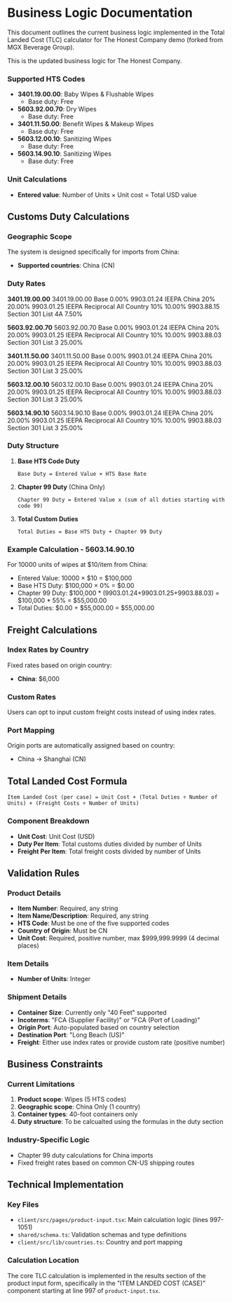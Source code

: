 # Business Logic Documentation

This document outlines the current business logic implemented in the Total Landed Cost (TLC) calculator for The Honest Company demo (forked from MGX Beverage Group).

This is the updated business logic for The Honest Company.

### Supported HTS Codes
- **3401.19.00.00**: Baby Wipes & Flushable Wipes
  - Base duty: Free
- **5603.92.00.70**: Dry Wipes
  - Base duty: Free
- **3401.11.50.00**: Benefit Wipes & Makeup Wipes
  - Base duty: Free
- **5603.12.00.10**: Sanitizing Wipes
  - Base duty: Free
- **5603.14.90.10**: Sanitizing Wipes
  - Base duty: Free

### Unit Calculations
- **Entered value**: Number of Units × Unit cost = Total USD value

## Customs Duty Calculations

### Geographic Scope
The system is designed specifically for imports from China:
- **Supported countries**: China (CN)

### Duty Rates

**3401.19.00.00**
3401.19.00.00	Base	0.00%
9903.01.24	IEEPA China 20%	20.00%
9903.01.25	IEEPA Reciprocal All Country 10%	10.00%
9903.88.15	Section 301 List 4A	7.50%

**5603.92.00.70**
5603.92.00.70	Base	0.00%
9903.01.24	IEEPA China 20%	20.00%
9903.01.25	IEEPA Reciprocal All Country 10%	10.00%
9903.88.03	Section 301 List 3	25.00%

**3401.11.50.00**
3401.11.50.00	Base	0.00%
9903.01.24	IEEPA China 20%	20.00%
9903.01.25	IEEPA Reciprocal All Country 10%	10.00%
9903.88.03	Section 301 List 3	25.00%

**5603.12.00.10**
5603.12.00.10	Base	0.00%
9903.01.24	IEEPA China 20%	20.00%
9903.01.25	IEEPA Reciprocal All Country 10%	10.00%
9903.88.03	Section 301 List 3	25.00%

**5603.14.90.10**
5603.14.90.10	Base	0.00%
9903.01.24	IEEPA China 20%	20.00%
9903.01.25	IEEPA Reciprocal All Country 10%	10.00%
9903.88.03	Section 301 List 3	25.00%


### Duty Structure
1. **Base HTS Code Duty**
   ```
   Base Duty = Entered Value × HTS Base Rate
   ```

2. **Chapter 99 Duty** (China Only)
   ```
   Chapter 99 Duty = Entered Value x (sum of all duties starting with code 99)
   ```

3. **Total Custom Duties**
   ```
   Total Duties = Base HTS Duty + Chapter 99 Duty
   ```

### Example Calculation - 5603.14.90.10
For 10000 units of wipes at $10/item from China:
- Entered Value: 10000 × $10 = $100,000
- Base HTS Duty: $100,000 × 0% = $0.00
- Chapter 99 Duty: $100,000 * (9903.01.24+9903.01.25+9903.88.03) = $100,000 * 55% = $55,000.00
- Total Duties: $0.00 + $55,000.00 = $55,000.00

## Freight Calculations

### Index Rates by Country
Fixed rates based on origin country:
- **China**: $6,000

### Custom Rates
Users can opt to input custom freight costs instead of using index rates.

### Port Mapping
Origin ports are automatically assigned based on country:
- China → Shanghai (CN)

## Total Landed Cost Formula

```
Item Landed Cost (per case) = Unit Cost + (Total Duties ÷ Number of Units) + (Freight Costs ÷ Number of Units)
```

### Component Breakdown
- **Unit Cost**: Unit Cost (USD)
- **Duty Per Item**: Total customs duties divided by number of Units
- **Freight Per Item**: Total freight costs divided by number of Units

## Validation Rules

### Product Details
- **Item Number**: Required, any string
- **Item Name/Description**: Required, any string
- **HTS Code**: Must be one of the five supported codes
- **Country of Origin**: Must be CN
- **Unit Cost**: Required, positive number, max $999,999.9999 (4 decimal places)

### Item Details
- **Number of Units**: Integer

### Shipment Details
- **Container Size**: Currently only "40 Feet" supported
- **Incoterms**: "FCA (Supplier Facility)" or "FCA (Port of Loading)"
- **Origin Port**: Auto-populated based on country selection
- **Destination Port**: "Long Beach (US)"
- **Freight**: Either use index rates or provide custom rate (positive number)

## Business Constraints

### Current Limitations
1. **Product scope**: Wipes (5 HTS codes)
2. **Geographic scope**: China Only (1 country)
3. **Container types**: 40-foot containers only
4. **Duty structure**: To be calcualted using the formulas in the duty section

### Industry-Specific Logic
- Chapter 99 duty calculations for China imports
- Fixed freight rates based on common CN-US shipping routes

## Technical Implementation

### Key Files
- `client/src/pages/product-input.tsx`: Main calculation logic (lines 997-1051)
- `shared/schema.ts`: Validation schemas and type definitions
- `client/src/lib/countries.ts`: Country and port mapping

### Calculation Location
The core TLC calculation is implemented in the results section of the product input form, specifically in the "ITEM LANDED COST (CASE)" component starting at line 997 of `product-input.tsx`.